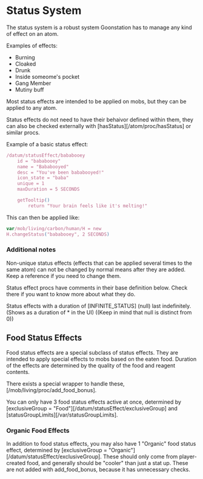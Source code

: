 
# Status System

The status system is a robust system Goonstation has to manage any kind of effect on an atom.

Examples of effects:
* Burning
* Cloaked
* Drunk
* Inside someome's pocket
* Gang Member
* Mutiny buff

Most status effects are intended to be applied on mobs, but they can be applied to any atom.

Status effects do not need to have their behaivor defined within them, they can also be checked externally with [hasStatus][/atom/proc/hasStatus] or similar procs.

Example of a basic status effect:

```js
/datum/statusEffect/bababooey
	id = "bababooey"
	name = "Bababooyed"
	desc = "You've been bababooyed!"
	icon_state = "baba"
	unique = 1
	maxDuration = 5 SECONDS

	getTooltip()
		return "Your brain feels like it's melting!"
```

This can then be applied like:
```js
var/mob/living/carbon/human/H = new
H.changeStatus("bababooey", 2 SECONDS)
```

### Additional notes

Non-unique status effects (effects that can be applied several times to the same atom) can not be changed by normal means after they are added. Keep a reference if you need to change them.

Status effect procs have comments in their base definition below. Check there if you want to know more about what they do.

Status effects with a duration of [INFINITE_STATUS] (null) last indefinitely. (Shows as a duration of * in the UI) ((Keep in mind that null is distinct from 0))

## Food Status Effects

Food status effects are a special subclass of status effects.
They are intended to apply special effects to mobs based on the eaten food. Duration of the effects are determined by the quality of the food and reagent contents.

There exists a special wrapper to handle these, [/mob/living/proc/add_food_bonus].

You can only have 3 food status effects active at once, determined by [exclusiveGroup = "Food"][/datum/statusEffect/exclusiveGroup] and [statusGroupLimits][/var/statusGroupLimits].

### Organic Food Effects

In addition to food status effects, you may also have 1 "Organic" food status effect, determined by [exclusiveGroup = "Organic"][/datum/statusEffect/exclusiveGroup].
These should only come from player-created food, and generally should be "cooler" than just a stat up. These are not added with add_food_bonus, because it has unnecessary checks.
